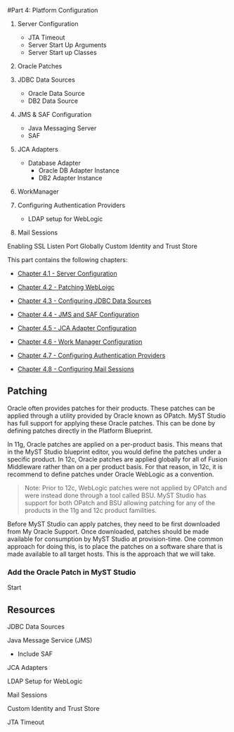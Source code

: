 #Part 4: Platform Configuration


1. Server Configuration
   * JTA Timeout
   * Server Start Up Arguments
   * Server Start up Classes

1. Oracle Patches

1. JDBC Data Sources
   * Oracle Data Source
   * DB2 Data Source

1. JMS & SAF Configuration
   * Java Messaging Server
   * SAF

1. JCA Adapters
   * Database Adapter
     * Oracle DB Adapter Instance
     * DB2 Adapter Instance

1. WorkManager

1. Configuring Authentication Providers
   * LDAP setup for WebLogic

1. Mail Sessions



Enabling SSL Listen Port Globally
Custom Identity and Trust Store

This part contains the following chapters:

* [Chapter 4.1 - Server Configuration](/part4/4.1.weblogicServerConfiguration/4.1.0.weblogicServerConfiguration.md)   

* [Chapter 4.2 - Patching WebLoigc](/part4/4.2.createPlatformModel/3.2.0.createPlatformModel.md)

* [Chapter 4.3 - Configuring JDBC Data Sources](/part4/4.3.configureDataSource/4.3.0.configureDataSource.md)

* [Chapter 4.4 - JMS and SAF Configuration](/part4/4.4.editPlatformBlueprint/3.4.0.editPlatformBlueprint.md)

* [Chapter 4.5 - JCA Adapter Configuration](/part4/4.5.updatingPlatformConfiguration/3.5.0.updatingPlatformConfiguration.md)

* [Chapter 4.6 - Work Manager Configuration](/part4/4.6.managingPlatformInstances/3.6.0.managingPlatformInstances.md)

* [Chapter 4.7 - Configuring Authentication Providers](/part4/4.7.introspectPlatformBlueprint/3.7.0.introspectPlatformBlueprint.md)

* [Chapter 4.8 - Configuring Mail Sessions](/part4/4.8.sideBySideUpgrade/4.8.0.sideBySideUpgrade.md)



## Patching
Oracle often provides patches for their products. These patches can be applied through a utility provided by Oracle known as OPatch. MyST Studio has full support for applying these Oracle patches. This can be done by defining patches directly in the Platform Blueprint.

In 11g, Oracle patches are applied on a per-product basis. This means that in the MyST Studio blueprint editor, you would define the patches under a specific product. In 12c, Oracle patches are applied globally for all of Fusion Middleware rather than on a per product basis. For that reason, in 12c, it is recommend to define patches under Oracle WebLogic as a convention.

> Note: Prior to 12c, WebLogic patches were not applied by OPatch and were instead done through a tool called BSU. MyST Studio has support for both OPatch and BSU allowing patching for any of the products in the 11g and 12c product familities.

Before MyST Studio can apply patches, they need to be first downloaded from My Oracle Support. Once downloaded, patches should be made available for consumption by MyST Studio at provision-time. One common approach for doing this, is to place the patches on a software share that is made available to all target hosts. This is the approach that we will take.




### Add the Oracle Patch in MyST Studio





Start



## Resources

JDBC Data Sources

Java Message Service (JMS)
- Include SAF

JCA Adapters

LDAP Setup for WebLogic

Mail Sessions

Custom Identity and Trust Store

JTA Timeout